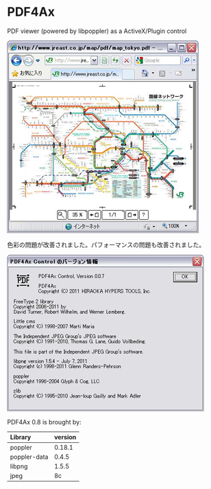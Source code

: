 # PDF4Ax

PDF viewer (powered by libpoppler) as a ActiveX/Plugin control

![](PDF4Ax/ss.jpg)

色彩の問題が改善されました。パフォーマンスの問題も改善されました。

![](PDF4Ax/ss_a.jpg)

PDF4Ax 0.8 is brought by:

| Library | version |
|:------------|:------------|
| poppler | 0.18.1 |
| poppler-data | 0.4.5 |
| libpng | 1.5.5 |
| jpeg | 8c |
